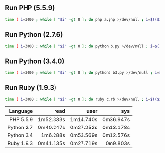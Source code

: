 ## Run PHP (5.5.9) 
```sh
time ( i=3000 ; while [ "$i" -gt 0 ]; do php a.php >/dev/null ; i=$(($i-1)); done )
```

## Run Python (2.7.6)
```sh
time ( i=3000 ; while [ "$i" -gt 0 ]; do python b.py >/dev/null ; i=$(($i-1)); done )
```

## Run Python (3.4.0)
```sh
time ( i=3000 ; while [ "$i" -gt 0 ]; do python3 b3.py >/dev/null ; i=$(($i-1)); done )
```

## Run Ruby (1.9.3)
```sh
time ( i=3000 ; while [ "$i" -gt 0 ]; do ruby c.rb >/dev/null ; i=$(($i-1)); done )
```

| Language        |   read        | user      | sys       |
| --------------: | -------------:| --------: | --------: |
| PHP 5.5.9       | 1m52.333s     | 1m14.740s | 0m36.947s |
| Python 2.7      | 0m40.247s     | 0m27.252s | 0m13.178s |
| Python 3.4      | 1m6.288s      | 0m53.569s | 0m12.576s |
| Ruby 1.9.3      | 0m41.135s     | 0m27.719s | 0m9.803s  |


